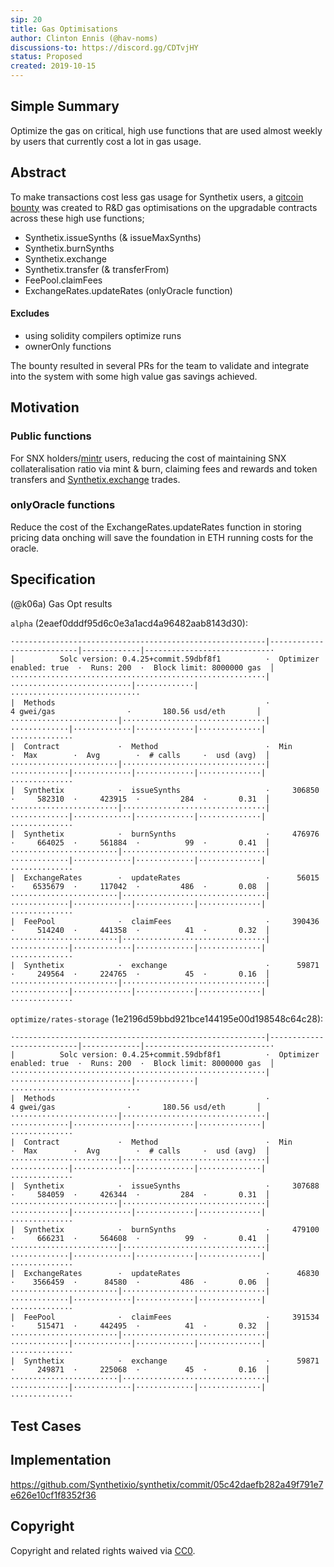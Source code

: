 ```yaml
---
sip: 20
title: Gas Optimisations
author: Clinton Ennis (@hav-noms)
discussions-to: https://discord.gg/CDTvjHY
status: Proposed
created: 2019-10-15
---
```


## Simple Summary

<!--"If you can't explain it simply, you don't understand it well enough." Provide a simplified and layman-accessible explanation of the SIP.-->

Optimize the gas on critical, high use functions that are used almost weekly by users that currently cost a lot in gas usage.

## Abstract

<!--A short (~200 word) description of the technical issue being addressed.-->

To make transactions cost less gas usage for Synthetix users, a [gitcoin bounty](https://gitcoin.co/issue/Synthetixio/synthetix/196/3430) was created to R&D gas optimisations on the upgradable contracts across these high use functions;

- Synthetix.issueSynths (& issueMaxSynths)
- Synthetix.burnSynths
- Synthetix.exchange
- Synthetix.transfer (& transferFrom)
- FeePool.claimFees
- ExchangeRates.updateRates (onlyOracle function)

#### Excludes

- using solidity compilers optimize runs
- ownerOnly functions

The bounty resulted in several PRs for the team to validate and integrate into the system with some high value gas savings achieved.

## Motivation

<!--The motivation is critical for SIPs that want to change Synthetix. It should clearly explain why the existing protocol specification is inadequate to address the problem that the SIP solves. SIP submissions without sufficient motivation may be rejected outright.-->

### Public functions

For SNX holders/[mintr](https://mintr.synthetix.io) users, reducing the cost of maintaining SNX collateralisation ratio via mint & burn, claiming fees and rewards and token transfers and [Synthetix.exchange](https://synthetix.exchange) trades.

### onlyOracle functions

Reduce the cost of the ExchangeRates.updateRates function in storing pricing data onching will save the foundation in ETH running costs for the oracle.

## Specification

<!--The technical specification should describe the syntax and semantics of any new feature.-->

(@k06a) Gas Opt results

`alpha` (2eaef0dddf95d6c0e3a1acd4a96482aab8143d30):

```
·--------------------------------------------------------|---------------------------|-------------|----------------------------·
|          Solc version: 0.4.25+commit.59dbf8f1          ·  Optimizer enabled: true  ·  Runs: 200  ·  Block limit: 8000000 gas  │
·························································|···························|·············|·····························
|  Methods                                               ·               4 gwei/gas                ·       180.56 usd/eth       │
························|································|·············|·············|·············|··············|··············
|  Contract             ·  Method                        ·  Min        ·  Max        ·  Avg        ·  # calls     ·  usd (avg)  │
························|································|·············|·············|·············|··············|··············
|  Synthetix            ·  issueSynths                   ·     306850  ·     582310  ·     423915  ·         284  ·       0.31  │
························|································|·············|·············|·············|··············|··············
|  Synthetix            ·  burnSynths                    ·     476976  ·     664025  ·     561884  ·          99  ·       0.41  │
························|································|·············|·············|·············|··············|··············
|  ExchangeRates        ·  updateRates                   ·      56015  ·    6535679  ·     117042  ·         486  ·       0.08  │
························|································|·············|·············|·············|··············|··············
|  FeePool              ·  claimFees                     ·     390436  ·     514240  ·     441358  ·          41  ·       0.32  │
························|································|·············|·············|·············|··············|··············
|  Synthetix            ·  exchange                      ·      59871  ·     249564  ·     224765  ·          45  ·       0.16  │
························|································|·············|·············|·············|··············|··············
```

`optimize/rates-storage` (1e2196d59bbd921bce144195e00d198548c64c28):

```
·--------------------------------------------------------|---------------------------|-------------|----------------------------·
|          Solc version: 0.4.25+commit.59dbf8f1          ·  Optimizer enabled: true  ·  Runs: 200  ·  Block limit: 8000000 gas  │
·························································|···························|·············|·····························
|  Methods                                               ·               4 gwei/gas                ·       180.56 usd/eth       │
························|································|·············|·············|·············|··············|··············
|  Contract             ·  Method                        ·  Min        ·  Max        ·  Avg        ·  # calls     ·  usd (avg)  │
························|································|·············|·············|·············|··············|··············
|  Synthetix            ·  issueSynths                   ·     307688  ·     584059  ·     426344  ·         284  ·       0.31  │
························|································|·············|·············|·············|··············|··············
|  Synthetix            ·  burnSynths                    ·     479100  ·     666231  ·     564608  ·          99  ·       0.41  │
························|································|·············|·············|·············|··············|··············
|  ExchangeRates        ·  updateRates                   ·      46830  ·    3566459  ·      84580  ·         486  ·       0.06  │
························|································|·············|·············|·············|··············|··············
|  FeePool              ·  claimFees                     ·     391534  ·     515471  ·     442495  ·          41  ·       0.32  │
························|································|·············|·············|·············|··············|··············
|  Synthetix            ·  exchange                      ·      59871  ·     249871  ·     225068  ·          45  ·       0.16  │
························|································|·············|·············|·············|··············|··············
```

## Test Cases

<!--Test cases for an implementation are mandatory for SIPs but can be included with the implementation..-->

## Implementation

<!--The implementations must be completed before any SIP is given status "Implemented", but it need not be completed before the SIP is "Approved". While there is merit to the approach of reaching consensus on the specification and rationale before writing code, the principle of "rough consensus and running code" is still useful when it comes to resolving many discussions of API details.-->

https://github.com/Synthetixio/synthetix/commit/05c42daefb282a49f791e7e626e10cf1f8352f36

## Copyright

Copyright and related rights waived via [CC0](https://creativecommons.org/publicdomain/zero/1.0/).
